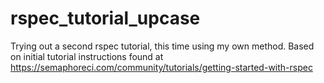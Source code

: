 # rspec_tutorial_upcase

Trying out a second rspec tutorial, this time using my own method. Based on initial tutorial instructions found at https://semaphoreci.com/community/tutorials/getting-started-with-rspec

